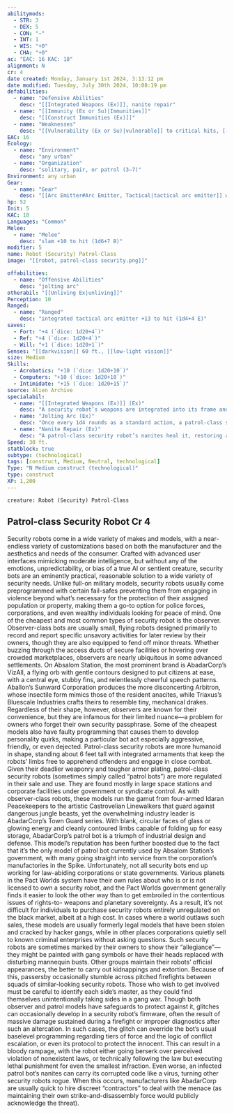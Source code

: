 ```yaml
---
abilitymods:
  - STR: 3
  - DEX: 5
  - CON: "—"
  - INT: 1
  - WIS: "+0"
  - CHA: "+0"
ac: "EAC: 16 KAC: 18" 
alignment: N
cr: 4
date created: Monday, January 1st 2024, 3:13:12 pm
date modified: Tuesday, July 30th 2024, 10:08:19 pm
defabilities:
  - name: "Defensive Abilities"
    desc: "[[Integrated Weapons (Ex)]], nanite repair"
  - name: "[[Immunity (Ex or Su)|Immunities]]"
    desc: "[[Construct Immunities (Ex)]]"
  - name: "Weaknesses"
    desc: "[[Vulnerability (Ex or Su)|vulnerable]] to critical hits, [[Vulnerability (Ex or Su)|vulnerable]] to electricity"
EAC: 16
Ecology:
  - name: "Environment"
    desc: "any urban"
  - name: "Organization"
    desc: "solitary, pair, or patrol (3–7)"
Environment: any urban
Gear:
  - name: "Gear"
    desc: "[[Arc Emitter#Arc Emitter, Tactical|tactical arc emitter]] with 2 [[Battery#Battery, Standard|Batteries]] (20 charges each)"
hp: 52
Init: 5
KAC: 18
Languages: "Common"
Melee:
  - name: "Melee"
    desc: "slam +10 to hit (1d6+7 B)"
modifier: 5
name: Robot (Security) Patrol-Class
image: "[[robot, patrol-class security.png]]"

offabilities:
  - name: "Offensive Abilities"
    desc: "jolting arc"
otherabil: "[[Unliving Ex|unliving]]"
Perception: 10
Ranged:
  - name: "Ranged"
    desc: "integrated tactical arc emitter +13 to hit (1d4+4 E)"
saves:
  - Fort: "+4 (`dice: 1d20+4`)"
  - Ref: "+4 (`dice: 1d20+4`)"
  - Will: "+1 (`dice: 1d20+1`)" 
Senses: "[[darkvision]] 60 ft., [[low-light vision]]"
size: Medium
Skills:
  - Acrobatics: "+10 (`dice: 1d20+10`)"
  - Computers: "+10 (`dice: 1d20+10`)"
  - Intimidate: "+15 (`dice: 1d20+15`)" 
source: Alien Archive 
specialabil:
  - name: "[[Integrated Weapons (Ex)]] (Ex)"
    desc: "A security robot’s weapons are integrated into its frame and can’t be disarmed."
  - name: "Jolting Arc (Ex)"
    desc: "Once every 1d4 rounds as a standard action, a patrol-class security robot can shoot an arc of electricity at up to four creatures within 40 feet (no two of which can be more than 30 feet apart). This arc deals 1d8 electricity damage to each target (Reflex DC 13 half)."
  - name: "Nanite Repair (Ex)"
    desc: "A patrol-class security robot’s nanites heal it, restoring a number of Hit Points per hour equal to its CR (4 Hit Points per hour for most security robots). Once per day as a full action, a patrol-class security robot can restore 3d8 Hit Points to itself or any touched construct with the technological subtype."
Speed: 30 ft. 
statblock: true
subtype: (technological)
tags: [construct, Medium, Neutral, technological]
Type: "N Medium construct (technological)"
type: construct
XP: 1,200 
---
```


```statblock
creature: Robot (Security) Patrol-Class
```

## Patrol-class Security Robot Cr 4

Security robots come in a wide variety of makes and models, with a near-endless variety of customizations based on both the manufacturer and the aesthetics and needs of the consumer. Crafted with advanced user interfaces mimicking moderate intelligence, but without any of the emotions, unpredictability, or bias of a true AI or sentient creature, security bots are an eminently practical, reasonable solution to a wide variety of security needs. Unlike full-on military models, security robots usually come preprogrammed with certain fail-safes preventing them from engaging in violence beyond what’s necessary for the protection of their assigned population or property, making them a go-to option for police forces, corporations, and even wealthy individuals looking for peace of mind.
One of the cheapest and most common types of security robot is the observer. Observer-class bots are usually small, flying robots designed primarily to record and report specific unsavory activities for later review by their owners, though they are also equipped to fend off minor threats. Whether buzzing through the access ducts of secure facilities or hovering over crowded marketplaces, observers are nearly ubiquitous in some advanced settlements. On Absalom Station, the most prominent brand is AbadarCorp’s VizAll, a flying orb with gentle contours designed to put citizens at ease, with a central eye, stubby fins, and relentlessly cheerful speech patterns. Aballon’s Sunward Corporation produces the more disconcerting Arbitron, whose insectile form mimics those of the resident anacites, while Triaxus’s Bluescale Industries crafts theirs to resemble tiny, mechanical drakes. Regardless of their shape, however, observers are known for their convenience, but they are infamous for their limited nuance—a problem for owners who forget their own security passphrase. Some of the cheapest models also have faulty programming that causes them to develop personality quirks, making a particular bot act especially aggressive, friendly, or even dejected.
Patrol-class security robots are more humanoid in shape, standing about 6 feet tall with integrated armaments that keep the robots’ limbs free to apprehend offenders and engage in close combat. Given their deadlier weaponry and tougher armor plating, patrol-class security robots (sometimes simply called “patrol bots”) are more regulated in their sale and use. They are found mostly in large space stations and corporate facilities under government or syndicate control. As with observer-class robots, these models run the gamut from four-armed Idaran Peacekeepers to the artistic Castrovelian Linewalkers that guard against dangerous jungle beasts, yet the overwhelming industry leader is AbadarCorp’s Town Guard series. With blank, circular faces of glass or glowing energy and cleanly contoured limbs capable of folding up for easy storage, AbadarCorp’s patrol bot is a triumph of industrial design and defense. This model’s reputation has been further boosted due to the fact that it’s the only model of patrol bot currently used by Absalom Station’s government, with many going straight into service from the corporation’s manufactories in the Spike.
Unfortunately, not all security bots end up working for law-abiding corporations or state governments. Various planets in the Pact Worlds system have their own rules about who is or is not licensed to own a security robot, and the Pact Worlds government generally finds it easier to look the other way than to get embroiled in the contentious issues of rights-to- weapons and planetary sovereignty. As a result, it’s not difficult for individuals to purchase security robots entirely unregulated on the black market, albeit at a high cost. In cases where a world outlaws such sales, these models are usually formerly legal models that have been stolen and cracked by hacker gangs, while in other places corporations quietly sell to known criminal enterprises without asking questions. Such security robots are sometimes marked by their owners to show their “allegiance”—they might be painted with gang symbols or have their heads replaced with disturbing mannequin busts. Other groups maintain their robots’ official appearances, the better to carry out kidnappings and extortion. Because of this, passersby occasionally stumble across pitched firefights between squads of similar-looking security robots. Those who wish to get involved must be careful to identify each side’s master, as they could find themselves unintentionally taking sides in a gang war.
Though both observer and patrol models have safeguards to protect against it, glitches can occasionally develop in a security robot’s firmware, often the result of massive damage sustained during a firefight or improper diagnostics after such an altercation. In such cases, the glitch can override the bot’s usual baselevel programming regarding tiers of force and the logic of conflict escalation, or even its protocol to protect the innocent. This can result in a bloody rampage, with the robot either going berserk over perceived violation of nonexistent laws, or technically following the law but executing lethal punishment for even the smallest infraction. Even worse, an infected patrol bot’s nanites can carry its corrupted code like a virus, turning other security robots rogue. When this occurs, manufacturers like AbadarCorp are usually quick to hire discreet “contractors” to deal with the menace (as maintaining their own strike-and-disassembly force would publicly acknowledge the threat).
